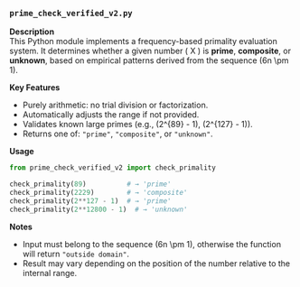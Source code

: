 ### `prime_check_verified_v2.py`

**Description**  
This Python module implements a frequency-based primality evaluation system. It determines whether a given number \( X \) is **prime**, **composite**, or **unknown**, based on empirical patterns derived from the sequence \(6n \pm 1\).

**Key Features**
- Purely arithmetic: no trial division or factorization.
- Automatically adjusts the range if not provided.
- Validates known large primes (e.g., \(2^{89} - 1\), \(2^{127} - 1\)).
- Returns one of: `"prime"`, `"composite"`, or `"unknown"`.

**Usage**
```python
from prime_check_verified_v2 import check_primality

check_primality(89)          # → 'prime'
check_primality(2229)        # → 'composite'
check_primality(2**127 - 1)  # → 'prime'
check_primality(2**12800 - 1)  # → 'unknown'
```

**Notes**
- Input must belong to the sequence \(6n \pm 1\), otherwise the function will return `"outside domain"`.
- Result may vary depending on the position of the number relative to the internal range.
